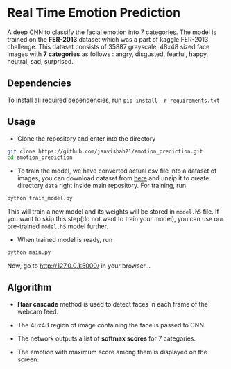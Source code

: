 # Real Time Emotion Prediction
A deep CNN to classify the facial emotion into 7 categories. The model is trained on the **FER-2013** dataset which was a part of kaggle FER-2013 challenge. This dataset consists of 35887 grayscale, 48x48 sized face images with **7 categories** as follows : angry, disgusted, fearful, happy, neutral, sad, surprised.

## Dependencies
To install all required dependencies, run `pip install -r requirements.txt`

## Usage
* Clone the repository and enter into the directory

```bash
git clone https://github.com/janvishah21/emotion_prediction.git
cd emotion_prediction
```

* To train the model, we have converted actual csv file into a dataset of images, you can download dataset from [here](https://drive.google.com/file/d/1rkC29dRCaq8TZBh0ZRFANHwW3-PeIsrS/view?usp=sharing) and unzip it to create directory `data` right inside main repository. For training, run

```bash
python train_model.py
```

This will train a new model and its weights will be stored in `model.h5` file. If you want to skip this step(do not want to train your model), you can use our pre-trained `model.h5` model further.

* When trained model is ready, run

```bash
python main.py
```
Now, go to http://127.0.0.1:5000/ in your browser...

## Algorithm
* **Haar cascade** method is used to detect faces in each frame of the webcam feed.

* The 48x48 region of image containing the face is passed to CNN.

* The network outputs a list of **softmax scores** for 7 categories.

* The emotion with maximum score among them is displayed on the screen.